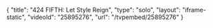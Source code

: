 {
    "title": "424 FIFTH: Let Style Reign",
    "type": "solo",
    "layout": "iframe-static",
    "videoId": "25895276",
    "url": "\/tvpembed\/25895276"
}